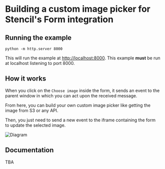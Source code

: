 # Building a custom image picker for Stencil's Form integration

## Running the example

```
python -m http.server 8000
```

This will run the example at [http://localhost:8000](http://localhost:8000). This example __must__ be run at localhost listening to port 8000.

## How it works

When you click on the `Choose image` inside the form, it sends an event to the parent window in which you can act upon the received message.

From here, you can build your own custom image picker like getting the image from S3 or any API.

Then, you just need to send a new event to the iframe containing the form to update the selected image.

![Diagram](https://i.ibb.co/dr59LVG/image.png)

## Documentation

TBA
